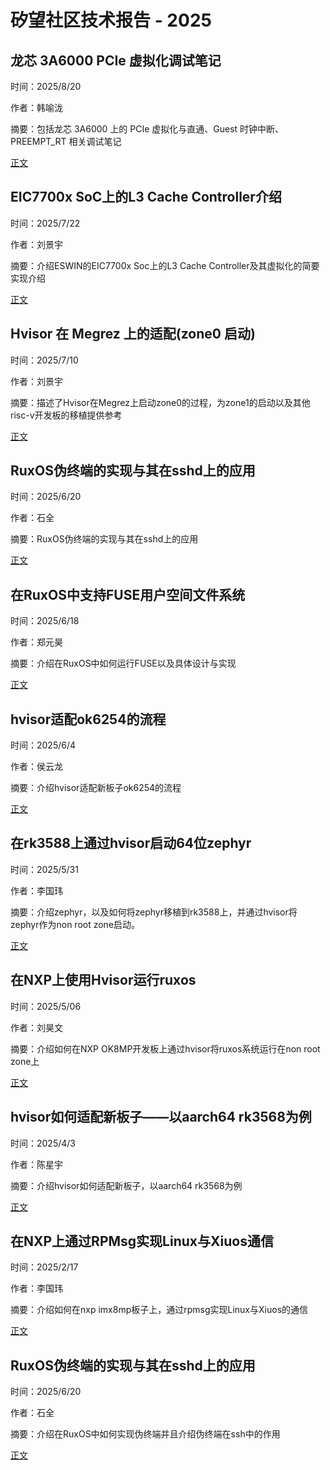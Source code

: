 # 矽望社区技术报告 - 2025

## 龙芯 3A6000 PCIe 虚拟化调试笔记

时间：2025/8/20

作者：韩喻泷

摘要：包括龙芯 3A6000 上的 PCIe 虚拟化与直通、Guest 时钟中断、PREEMPT_RT 相关调试笔记

[正文](20250820_3A6000_PCIe_Debug_Notes.md)

## EIC7700x SoC上的L3 Cache Controller介绍

时间：2025/7/22

作者：刘景宇

摘要：介绍ESWIN的EIC7700x Soc上的L3 Cache Controller及其虚拟化的简要实现介绍

[正文](20250722_Cache_Contoller.md)

## Hvisor 在 Megrez 上的适配(zone0 启动)

时间：2025/7/10

作者：刘景宇

摘要：描述了Hvisor在Megrez上启动zone0的过程，为zone1的启动以及其他risc-v开发板的移植提供参考

[正文](20250710_Megrez_Start_Zone0.md)

## RuxOS伪终端的实现与其在sshd上的应用

时间：2025/6/20

作者：石全

摘要：RuxOS伪终端的实现与其在sshd上的应用

[正文](20250620_SSHD_Support_for_RuxOS.md)

## 在RuxOS中支持FUSE用户空间文件系统

时间：2025/6/18

作者：郑元昊

摘要：介绍在RuxOS中如何运行FUSE以及具体设计与实现

[正文](20250618_FUSE_In_RuxOS.md)

## hvisor适配ok6254的流程

时间：2025/6/4

作者：侯云龙

摘要：介绍hvisor适配新板子ok6254的流程

[正文](20250604_Adapt_Hvisor_to_ok6254.md)

## 在rk3588上通过hvisor启动64位zephyr

时间：2025/5/31

作者：李国玮

摘要：介绍zephyr，以及如何将zephyr移植到rk3588上，并通过hvisor将zephyr作为non root zone启动。

[正文](20250531_Zephyr_on_hvisor.md)

## 在NXP上使用Hvisor运行ruxos

时间：2025/5/06

作者：刘昊文

摘要：介绍如何在NXP OK8MP开发板上通过hvisor将ruxos系统运行在non root zone上

[正文](20250506_Hvisor_Rux.md)

## hvisor如何适配新板子——以aarch64 rk3568为例

时间：2025/4/3

作者：陈星宇

摘要：介绍hvisor如何适配新板子，以aarch64 rk3568为例

[正文](20250403_How_to_Adapt_Hvisor_to_a_New_Board--A_Case_Study_of_AArch64_RK3568.md)


## 在NXP上通过RPMsg实现Linux与Xiuos通信

时间：2025/2/17

作者：李国玮

摘要：介绍如何在nxp imx8mp板子上，通过rpmsg实现Linux与Xiuos的通信

[正文](20250217_RPMSG_on_NXP.md)

## RuxOS伪终端的实现与其在sshd上的应用

时间：2025/6/20

作者：石全

摘要：介绍在RuxOS中如何实现伪终端并且介绍伪终端在ssh中的作用

[正文](20250620_SSHD_Support_for_RuxOS.md)
